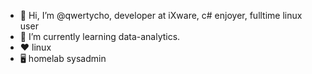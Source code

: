 - 👋 Hi, I’m @qwertycho, developer at iXware, c# enjoyer, fulltime linux user
- 🌱 I’m currently learning data-analytics.
- ❤️ linux
- 🖥️ homelab sysadmin

<!---
qwertycho/qwertycho is a ✨ special ✨ repository because its `README.md` (this file) appears on your GitHub profile.
You can click the Preview link to take a look at your changes.
--->
